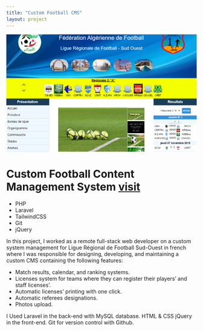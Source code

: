 ```yaml
---
title: "Custom Football CMS"
layout: project
---
```


<img src="/assets/images/lrfso-cover.png" class="h-72 object-center object-cover w-full rounded my-12">
<h1 class="text-lg font-semibold mb-3 text-center">Custom Football Content Management System 
<a class="text-white bg-blue-600 rounded py-1 px-2 ml-3" href="http://lrfso-bechar.dz">visit</a> 
</h1>
<ul class="flex justify-center mb-8">
  <li class="text-base font-semibold my-2 mx-3 bg-blue-200 px-2 py-1 rounded whitespace-no-wrap">PHP</li>
  <li class="text-base font-semibold my-2 mx-3 bg-blue-200 px-2 py-1 rounded whitespace-no-wrap">Laravel</li>
  <li class="text-base font-semibold my-2 mx-3 bg-blue-200 px-2 py-1 rounded whitespace-no-wrap">TailwindCSS</li>
  <li class="text-base font-semibold my-2 mx-3 bg-blue-200 px-2 py-1 rounded whitespace-no-wrap">Git</li>
  <li class="text-base font-semibold my-2 mx-3 bg-blue-200 px-2 py-1 rounded whitespace-no-wrap">jQuery</li>
</ul>

<p class="leading-normal mb-3">In this project, I worked as a remote full-stack web developer on a custom system management for Ligue Régional de Football Sud-Ouest in french where I was responsible for designing, developing, and maintaining a custom CMS containing the following features:</p>
<ul class="list-disc pl-6 mb-3">
  <li class="mb-1">Match results, calendar, and ranking systems.</li>
  <li class="mb-1">Licenses system for teams where they can register their players’ and staff licenses’.</li>
  <li class="mb-1">Automatic licenses’ printing with one click.</li>
  <li class="mb-1">Automatic referees designations.</li>
  <li class="mb-1">Photos upload.</li>
</ul>
<p class="">
I Used Laravel in the back-end with MySQL database. HTML & CSS jQuery in the front-end. Git for version control with
Github.</p>
 
 
 
 
 